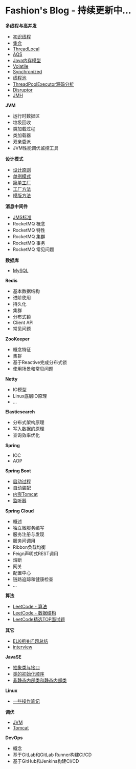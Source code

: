 # Fashion's Blog - 持续更新中...

**多线程与高并发**

* [初识线程](./docs/juc/thread.md)
* [集合](./docs/juc/collection.md)
* [ThreadLocal](./docs/juc/thread-local.md)
* [AQS](./docs/juc/abstract-queued-synchronizer.md)
* [Java内存模型](./docs/juc/book-3.md)
* [Volatile](./docs/juc/volatile.md)
* [Synchronized](./docs/juc/synchronized.md)
* [线程池](./docs/juc/thread-pool.md)
* [ThreadPoolExecutor源码分析](./docs/juc/thread-pool-executor.md)
* [Disruptor](./docs/juc/disruptor.md)
* [JMH](./docs/juc/jmh.md)

**JVM**

* 运行时数据区
* 垃圾回收
* 类加载过程
* 类加载器
* 双亲委派
* JVM性能调优监控工具

**设计模式**

* [设计原则](./docs/design-pattern/principle.md)
* [单例模式](./docs/design-pattern/singleton.md)
* [简单工厂](./docs/design-pattern/simple-factory.md)
* [工厂方法](./docs/design-pattern/factory-method.md)
* [模版方法](./docs/design-pattern/template-method.md)

**消息中间件**

* [JMS标准](./docs/mq/jms.md)
* RocketMQ 概念
* RocketMQ 特性
* RocketMQ 集群
* RocketMQ 事务
* RocketMQ 常见问题

**数据库**

* [MySQL](./docs/mysql/MySQL.md)

**Redis**

* 基本数据结构
* 进阶使用
* 持久化
* 集群
* 分布式锁
* Client API
* 常见问题

**ZooKeeper**

* 概念特征
* 集群
* 基于Reactive完成分布式锁
* 使用场景和常见问题

**Netty**

* IO模型
* Linux底层IO原理
* ...

**Elasticsearch**

* 分布式架构原理
* 写入数据的原理
* 查询效率优化

**Spring**

* IOC
* AOP

**Spring Boot**
* [启动过程](./docs/springboot/springboot-start-process.md)
* [自动装配](./docs/springboot/springboot-autowired.md)
* [内嵌Tomcat](./docs/springboot/springboot-tomcat.md)
* [监听器](./docs/springboot/springboot-listener.md)

**Spring Cloud**

* 概述
* 独立微服务编写
* 服务注册与发现
* 服务间调用
* Ribbon负载均衡
* Feign声明式REST调用
* 熔断
* 网关
* 配置中心
* 链路追踪和健康检查
* ...

**算法**

* [LeetCode - 算法](./docs/algorithm/leetcode-algorithm.md)
* [LeetCode - 数据结构](./docs/algorithm/leetcode-data-structure.md)
* [LeetCode精选TOP面试题](./docs/algorithm/leetcode-top-interview-questions.md)

**其它**

* [ELK相关问题总结](./docs/architecture/elk.md)
* [interview](./docs/interview/interview.md)

**JavaSE**

* [抽象类与接口](./docs/javase/abstract-class-and-interface.md)
* [类的初始化顺序](./docs/javase/class-initialization-order.md)
* [非静态内部类和静态内部类](./docs/javase/static-inner-class.md)

**Linux**

* [一些操作笔记](./docs/linux/some-operations.md)

**调优**

* [JVM](./docs/tuning/jvm.md)
* [Tomcat](./docs/tuning/tomcat.md)

**DevOps**

* 概念
* 基于GitLab和GitLab Runner构建CI/CD
* 基于GitHub和Jenkins构建CI/CD